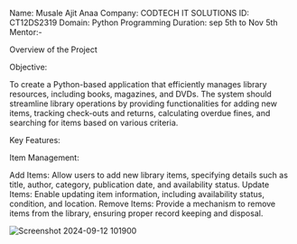Name: Musale Ajit Anaa
Company: CODTECH IT SOLUTIONS
ID: CT12DS2319
Domain: Python Programming
Duration: sep 5th to Nov 5th
Mentor:-

Overview of the Project

Objective:

To create a Python-based application that efficiently manages library resources, including books, magazines, and DVDs. The system should streamline library operations by providing functionalities for adding new items, tracking check-outs and returns, calculating overdue fines, and searching for items based on various criteria.

Key Features:

Item Management:

Add Items: Allow users to add new library items, specifying details such as title, author, category, publication date, and availability status.
Update Items: Enable updating item information, including availability status, condition, and location.
Remove Items: Provide a mechanism to remove items from the library, ensuring proper record keeping and disposal.

![Screenshot 2024-09-12 101900](https://github.com/user-attachments/assets/a25c78da-39c7-489c-a92e-0c77648d8b22)




